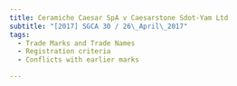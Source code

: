 ```yaml
---
title: Ceramiche Caesar SpA v Caesarstone Sdot-Yam Ltd 
subtitle: "[2017] SGCA 30 / 26\_April\_2017"
tags:
  - Trade Marks and Trade Names
  - Registration criteria
  - Conflicts with earlier marks

---
```


